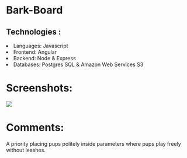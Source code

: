 # Bark-Board

<h2>Technologies :</h2>

  <li>Languages: Javascript
  <li>Frontend: Angular
  <li>Backend: Node & Express
  <li>Databases: Postgres SQL & Amazon Web Services S3

<h1>Screenshots:</h1>

 <img src="/public/pupparkone.png" />
 <!-- <img src="/public/pupparktwo.png" />
 <img src="/public/pupparkthree.png" />
 <img src="/public/pupparkfour.png" /> -->

 <h1>Comments:</h1> <p>A priority placing pups politely inside parameters where pups play freely without leashes.</p>
